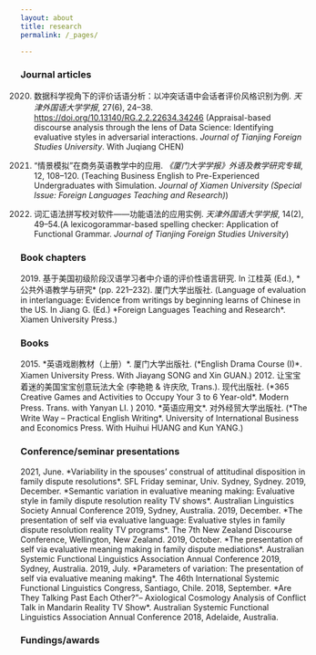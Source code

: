 ```yaml
---
layout: about
title: research
permalink: /_pages/

---
```


<p><h3>Journal articles</h3></p>

2020. 数据科学视角下的评价话语分析：以冲突话语中会话者评价风格识别为例. *天津外国语大学学报*, 27(6), 24–38. https://doi.org/10.13140/RG.2.2.22634.34246 (Appraisal-based discourse analysis through the lens of Data Science: Identifying evaluative styles in adversarial interactions. *Journal of Tianjing Foreign Studies University*. With Juqiang CHEN)
2013. “情景模拟”在商务英语教学中的应用. *《厦门大学学报》外语及教学研究专辑*, 12, 108–120. (Teaching Business English to Pre-Experienced Undergraduates with Simulation. *Journal of Xiamen University (Special Issue: Foreign Languages Teaching and Research)*)

2007. 词汇语法拼写校对软件——功能语法的应用实例. *天津外国语大学学报*, 14(2), 49–54.(A lexicogorammar-based spelling checker: Application of Functional Grammar. *Journal of Tianjing Foreign Studies University*)


<p><h3>Book chapters</h3></p>
2019. 基于美国初级阶段汉语学习者中介语的评价性语言研究. In 江桂英 (Ed.), *公共外语教学与研究* (pp. 221–232). 厦门大学出版社. (Language of evaluation in interlanguage: Evidence from writings by beginning learns of Chinese in the US. In Jiang G. (Ed.) *Foreign Languages Teaching and Research*. Xiamen University Press.) 



<p><h3>Books</h3></p>
2015. *英语戏剧教材（上册）*. 厦门大学出版社. (*English Drama Course (I)*. Xiamen University Press. With Jiayang SONG and Xin GUAN.)
2012. 让宝宝着迷的美国宝宝创意玩法大全 (李艳艳 & 许庆欣, Trans.). 现代出版社. (*365 Creative Games and Activities to Occupy Your 3 to 6 Year-old*. Modern Press. Trans. with Yanyan LI. )
2010. *英语应用文*. 对外经贸大学出版社. (*The Write Way – Practical English Writing*. University of International Business and Economics Press. With Huihui HUANG and Kun YANG.)


<p><h3>Conference/seminar presentations</h3></p>
2021, June. *Variability in the spouses’ construal of attitudinal disposition in family dispute resolutions*. SFL Friday seminar, Univ. Sydney, Sydney.
2019, December. *Semantic variation in evaluative meaning making: Evaluative style in family dispute resolution reality TV shows*. Australian Linguistics Society Annual Conference 2019, Sydney, Australia.
2019, December. *The presentation of self via evaluative language: Evaluative styles in family dispute resolution reality TV programs*. The 7th New Zealand Discourse Conference, Wellington, New Zealand.
2019, October. *The presentation of self via evaluative meaning making in family dispute mediations*. Australian Systemic Functional Linguistics Association Annual Conference 2019, Sydney, Australia.
2019, July. *Parameters of variation: The presentation of self via evaluative meaning making*. The 46th International Systemic Functional Linguistics Congress, Santiago, Chile.
2018, September. *Are They Talking Past Each Other?”– Axiological Cosmology Analysis of Conflict Talk in Mandarin Reality TV Show*. Australian Systemic Functional Linguistics Association Annual Conference  2018, Adelaide, Australia.



<p><h3>Fundings/awards</h3></p>
